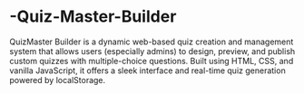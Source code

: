 # -Quiz-Master-Builder
QuizMaster Builder is a dynamic web-based quiz creation and management system that allows users (especially admins) to design, preview, and publish custom quizzes with multiple-choice questions. Built using HTML, CSS, and vanilla JavaScript, it offers a sleek interface and real-time quiz generation powered by localStorage.
